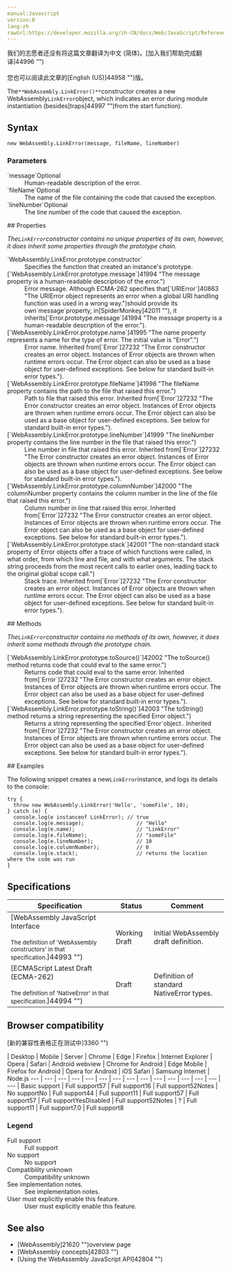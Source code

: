 ```yaml
---
manual:Javascript
version:0
lang:zh
rawUrl:https://developer.mozilla.org/zh-CN/docs/Web/JavaScript/Reference/Global_Objects/WebAssembly/LinkError
---
```




<bdi>我们的志愿者还没有将这篇文章翻译为<bdi>中文 (简体)</bdi>。[加入我们帮助完成翻译]44996 "")<br></br>您也可以阅读此文章的[English (US)]44958 "")版。</bdi>






The`**WebAssembly.LinkError()**`constructor creates a new WebAssembly`LinkError`object, which indicates an error during module instantiation (besides[traps]44997 "")from the start function).


## Syntax<a name="Syntax"></a>

```
new WebAssembly.LinkError(message, fileName, lineNumber)
```

### Parameters<a name="Parameters"></a>
<dl><dt id=''>`message`Optional</dt><dd>Human-readable description of the error.</dd><dt id=''>`fileName`Optional<i></i></dt><dd>The name of the file containing the code that caused the exception.</dd><dt id=''>`lineNumber`Optional<i></i></dt><dd>The line number of the code that caused the exception.</dd></dl>
## Properties<a name="Properties"></a>


*The`LinkError`constructor contains no unique properties of its own, however, it does inherit some properties through the prototype chain.*

<dl><dt id=''>`WebAssembly.LinkError.prototype.constructor`</dt><dd>Specifies the function that created an instance&#39;s prototype.</dd><dt id=''>[`WebAssembly.LinkError.prototype.message`]41994 "The message property is a human-readable description of the error.")</dt><dd>Error message. Although ECMA-262 specifies that[`URIError`]40863 "The URIError object represents an error when a global URI handling function was used in a wrong way.")should provide its own`message`property, in[SpiderMonkey]42011 ""), it inherits[`Error.prototype.message`]41994 "The message property is a human-readable description of the error.").</dd><dt id=''>[`WebAssembly.LinkError.prototype.name`]41995 "The name property represents a name for the type of error. The initial value is "Error".")</dt><dd>Error name. Inherited from[`Error`]27232 "The Error constructor creates an error object. Instances of Error objects are thrown when runtime errors occur. The Error object can also be used as a base object for user-defined exceptions. See below for standard built-in error types.").</dd><dt id=''>[`WebAssembly.LinkError.prototype.fileName`]41998 "The fileName property contains the path to the file that raised this error.")</dt><dd>Path to file that raised this error. Inherited from[`Error`]27232 "The Error constructor creates an error object. Instances of Error objects are thrown when runtime errors occur. The Error object can also be used as a base object for user-defined exceptions. See below for standard built-in error types.").</dd><dt id=''>[`WebAssembly.LinkError.prototype.lineNumber`]41999 "The lineNumber property contains the line number in the file that raised this error.")</dt><dd>Line number in file that raised this error. Inherited from[`Error`]27232 "The Error constructor creates an error object. Instances of Error objects are thrown when runtime errors occur. The Error object can also be used as a base object for user-defined exceptions. See below for standard built-in error types.").</dd><dt id=''>[`WebAssembly.LinkError.prototype.columnNumber`]42000 "The columnNumber property contains the column number in the line of the file that raised this error.")</dt><dd>Column number in line that raised this error. Inherited from[`Error`]27232 "The Error constructor creates an error object. Instances of Error objects are thrown when runtime errors occur. The Error object can also be used as a base object for user-defined exceptions. See below for standard built-in error types.").</dd><dt id=''>[`WebAssembly.LinkError.prototype.stack`]42001 "The non-standard stack property of Error objects offer a trace of which functions were called, in what order, from which line and file, and with what arguments. The stack string proceeds from the most recent calls to earlier ones, leading back to the original global scope call.")</dt><dd>Stack trace. Inherited from[`Error`]27232 "The Error constructor creates an error object. Instances of Error objects are thrown when runtime errors occur. The Error object can also be used as a base object for user-defined exceptions. See below for standard built-in error types.").</dd></dl>
## Methods<a name="Methods"></a>


*The`LinkError`constructor contains no methods of its own, however, it does inherit some methods through the prototype chain.*

<dl><dt id=''>[`WebAssembly.LinkError.prototype.toSource()`]42002 "The toSource() method returns code that could eval to the same error.")</dt><dd>Returns code that could eval to the same error. Inherited from[`Error`]27232 "The Error constructor creates an error object. Instances of Error objects are thrown when runtime errors occur. The Error object can also be used as a base object for user-defined exceptions. See below for standard built-in error types.").</dd><dt id=''>[`WebAssembly.LinkError.prototype.toString()`]42003 "The toString() method returns a string representing the specified Error object.")</dt><dd>Returns a string representing the specified`Error`object.. Inherited from[`Error`]27232 "The Error constructor creates an error object. Instances of Error objects are thrown when runtime errors occur. The Error object can also be used as a base object for user-defined exceptions. See below for standard built-in error types.").</dd></dl>
## Examples<a name="Examples"></a>


The following snippet creates a new`LinkError`instance, and logs its details to the console:


```
try {
  throw new WebAssembly.LinkError('Hello', 'someFile', 10);
} catch (e) {
  console.log(e instanceof LinkError); // true
  console.log(e.message);                 // "Hello"
  console.log(e.name);                    // "LinkError"
  console.log(e.fileName);                // "someFile"
  console.log(e.lineNumber);              // 10
  console.log(e.columnNumber);            // 0
  console.log(e.stack);                   // returns the location where the code was run
}
```

## Specifications<a name="Specifications"></a>

Specification | Status | Comment 
 ---  |  ---  |  ---  | 
[WebAssembly JavaScript Interface<br></br><small>The definition of &#39;WebAssembly constructors&#39; in that specification.</small>]44993 "") | Working Draft | Initial WebAssembly draft definition. 
[ECMAScript Latest Draft (ECMA-262)<br></br><small>The definition of &#39;NativeError&#39; in that specification.</small>]44994 "") | Draft | Definition of standard NativeError types. 


## Browser compatibility<a name="Browser_compatibility"></a>
[新的兼容性表格正在测试中<i></i>]3360 "")

 | <abbr>Desktop<i></i></abbr> | <abbr>Mobile<i></i></abbr> | <abbr>Server<i></i></abbr> 
 | <abbr>Chrome<i></i></abbr> | <abbr>Edge<i></i></abbr> | <abbr>Firefox<i></i></abbr> | <abbr>Internet Explorer<i></i></abbr> | <abbr>Opera<i></i></abbr> | <abbr>Safari<i></i></abbr> | <abbr>Android webview<i></i></abbr> | <abbr>Chrome for Android<i></i></abbr> | <abbr>Edge Mobile<i></i></abbr> | <abbr>Firefox for Android<i></i></abbr> | <abbr>Opera for Android<i></i></abbr> | <abbr>iOS Safari<i></i></abbr> | <abbr>Samsung Internet<i></i></abbr> | <abbr>Node.js<i></i></abbr> 
 ---  |  ---  |  ---  |  ---  |  ---  |  ---  |  ---  |  ---  |  ---  |  ---  |  ---  |  ---  |  ---  |  ---  |  ---  | 
Basic support | <abbr>Full support</abbr>57 | <abbr>Full support</abbr>16 | <abbr>Full support</abbr>52<abbr>Notes<i></i></abbr> | <abbr>No support</abbr>No | <abbr>Full support</abbr>44 | <abbr>Full support</abbr>11 | <abbr>Full support</abbr>57 | <abbr>Full support</abbr>57 | <abbr>Full support</abbr>Yes<abbr>Disabled<i></i></abbr> | <abbr>Full support</abbr>52<abbr>Notes<i></i></abbr> | <abbr>?</abbr> | <abbr>Full support</abbr>11 | <abbr>Full support</abbr>7.0 | <abbr>Full support</abbr>8 


### Legend<a name="Legend"></a>
<dl><dt id=''><abbr>Full support</abbr></dt><dd>Full support</dd><dt id=''><abbr>No support</abbr></dt><dd>No support</dd><dt id=''><abbr>Compatibility unknown</abbr></dt><dd>Compatibility unknown</dd><dt id=''><abbr>See implementation notes.<i></i></abbr></dt><dd>See implementation notes.</dd><dt id=''><abbr>User must explicitly enable this feature.<i></i></abbr></dt><dd>User must explicitly enable this feature.</dd></dl>


## See also<a name="See_also"></a>

* [WebAssembly]21620 "")overview page
* [WebAssembly concepts]42803 "")
* [Using the WebAssembly JavaScript API]42804 "")



